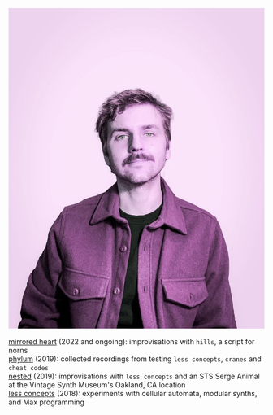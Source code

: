 ![](/image/dd-purple.jpeg)

[mirrored heart](https://dndrks.bandcamp.com/album/mirrored-heart) (2022 and ongoing): improvisations with `hills`, a script for norns  
[phylum](https://dndrks.bandcamp.com/album/phylum) (2019): collected recordings from testing `less concepts`, `cranes` and `cheat codes`  
[nested](https://dndrks.bandcamp.com/album/nested) (2019): improvisations with `less concepts` and an STS Serge Animal at the Vintage Synth Museum's Oakland, CA location  
[less concepts](https://dndrks.bandcamp.com/album/less-concepts) (2018): experiments with cellular automata, modular synths, and Max programming